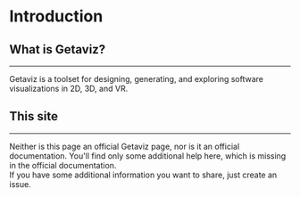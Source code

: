 # Introduction

## What is Getaviz? 
---
Getaviz is a toolset for designing, generating, and exploring software visualizations in 2D, 3D, and VR. 

## This site
---
Neither is this page an official Getaviz page, nor is it an official documentation. You'll find only some additional help here, which is missing in the official documentation. 
<br>
If you have some additional information you want to share, just create an issue. 